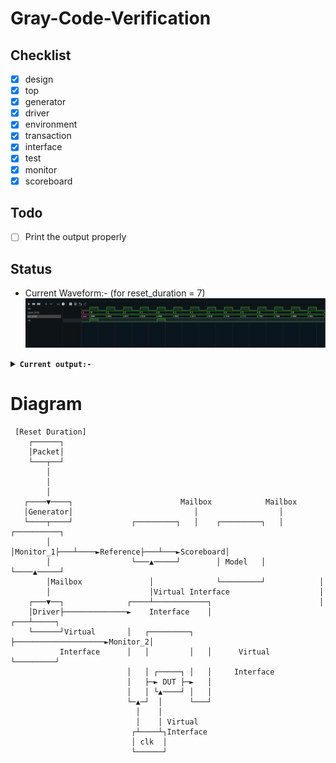 # Gray-Code-Verification

## Checklist
- [x] design
- [x] top
- [x] generator
- [x] driver
- [x] environment
- [x] transaction
- [x] interface
- [x] test
- [x] monitor
- [x] scoreboard

## Todo
- [ ] Print the output properly

## Status
- Current Waveform:- (for reset_duration = 7)
![output](output.png)
<details><summary><b><code>Current output:- </code></b></summary>
Simulation:<br>
<code>
============= Generating =============
-------------------------
 Generator 
-------------------------
reset_duration = 7
count = xxx, out = xxx
-------------------------
-------------------------
 Driver 
-------------------------
reset_duration = 7
count = 000, out = 000
-------------------------
-------------------------
 Driver for rst 
-------------------------
reset_duration = 7
count = 000, out = 000
-------------------------
=============== Testing ===============
-------------------------
 Monitor 
-------------------------
reset_duration = 0
count = 011, out = 010
-------------------------
Result is correct
-------------------------
 Scoreboard 
-------------------------
reset_duration = 0
count = 011, out = 010
-------------------------
=============== Testing ===============
-------------------------
 Monitor 
-------------------------
reset_duration = 0
count = 101, out = 111
-------------------------
Result is correct
-------------------------
 Scoreboard 
-------------------------
reset_duration = 0
count = 101, out = 111
-------------------------
=============== Testing ===============
-------------------------
 Monitor 
-------------------------
reset_duration = 0
count = 000, out = 000
-------------------------
Result is correct
-------------------------
 Scoreboard 
-------------------------
reset_duration = 0
count = 000, out = 000
-------------------------
=============== Testing ===============
-------------------------
 Monitor 
-------------------------
reset_duration = 0
count = 010, out = 011
-------------------------
Result is correct
-------------------------
 Scoreboard 
-------------------------
reset_duration = 0
count = 010, out = 011
-------------------------
</code>
</details>

# Diagram
```
 [Reset Duration]                                                           
    ┌──────┐                                                                
    │Packet│                                                                
    └───┬──┘                                                                
        │                                                                   
        │                                                                   
        │                                                                   
   ┌────▼────┐                        Mailbox            Mailbox            
   │Generator│                           │                  │               
   └────┬────┘             ┌─────────┐   │    ┌─────────┐   │   ┌──────────┐
        │                  │Monitor_1├───┴────►Reference├───┴───►Scoreboard│
        │                  └───▲─────┘        │ Model   │       └────▲─────┘
        │Mailbox               │              └─────────┘            │      
        │                      │Virtual Interface                    │      
    ┌───▼──┐              ┌────┴────────────┐                        │      
    │Driver├──────────────►    Interface    │                    ┌───┴─────┐
    └──────┘Virtual       │   ┌─────────┐   ├────────────────────►Monitor_2│
           Interface      │   │         │   │      Virtual       └─────────┘
                          │   │ ┌─────┐ │   │     Interface                 
                          │   ├─► DUT ├─►   │                               
                          │   │ └▲────┘ │   │                               
                          └─▲─┘  │      └───┘                               
                            │    │                                          
                            │    │ Virtual                                  
                           ┌┴────┴┐Interface                                
                           │ clk  │                                         
                           └──────┘                                         
```
